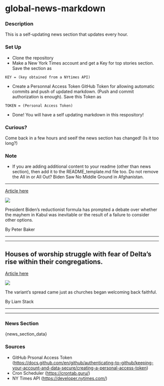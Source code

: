 # global-news-markdown

### Description 
This is a self-updating news section that updates every hour.

### Set Up 
* Clone the repository
* Make a New York Times account and get a Key for top stories section. Save the section as 
 ```
 KEY = (key obtained from a NYtimes API)
 ```
*  Create a Personnal Access Token GitHub Token for allowing automatic commits and push of updated markdown. (Push and commit authorization is enough). Save this Token as 
```
TOKEN = (Personal Access Token)
```
* Done! You will have a self updating markdown in this respository!

### Curious?
Come back in a few hours and seeif the news section has changed! (Is it too long?)

### Note
* If you are adding additional content to your readme (other than news section), then add it to the README_template.md file too. Do not remove the All in or All Out? Biden Saw No Middle Ground in Afghanistan.
-------------------------------------------------------------

[Article here](https://www.nytimes.com/2021/08/28/us/politics/trump-taliban-biden-afghanistan.html)

[![](https://static01.nyt.com/images/2021/08/28/us/28dc-trump-biden/28dc-trump-biden-superJumbo-v2.jpg)](https://www.nytimes.com/2021/08/28/us/politics/trump-taliban-biden-afghanistan.html)

President Biden’s reductionist formula has prompted a debate over whether the mayhem in Kabul was inevitable or the result of a failure to consider other options.

By Peter Baker

* * *

* * *

Houses of worship struggle with fear of Delta’s rise within their congregations.
--------------------------------------------------------------------------------

[Article here](https://www.nytimes.com/2021/08/29/world/houses-of-worship-struggle-with-fear-of-deltas-rise-within-their-congregations.html)

[![](https://static01.nyt.com/images/2021/08/27/us/27virus-brief-churches-covid/merlin_193475325_b26cda1a-a89c-41f3-9d9e-03e0d637a5bc-superJumbo.jpg)](https://www.nytimes.com/2021/08/29/world/houses-of-worship-struggle-with-fear-of-deltas-rise-within-their-congregations.html)

The variant’s spread came just as churches began welcoming back faithful.

By Liam Stack

* * *

* * *

### News Section 
{news_section_data}


### Sources 
* GitHub Prsonal Access Token (https://docs.github.com/en/github/authenticating-to-github/keeping-your-account-and-data-secure/creating-a-personal-access-token)
* Cron Scheduler (https://crontab.guru/)
* NY Times API (https://developer.nytimes.com/)
